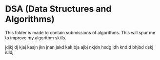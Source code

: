 # DSA (Data Structures and Algorithms)

This folder is made to contain submissions of algorithms.
This will spur me to improve my algorithm skills.

jdjkj dj kjaj 
kasjn jkn jnan jakd kak bja ajbj
nkjdn hsdg idh knd 
d bhjbd dskj iuidj